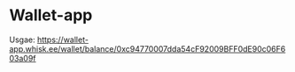 # Wallet-app

Usgae: 
https://wallet-app.whisk.ee/wallet/balance/0xc94770007dda54cF92009BFF0dE90c06F603a09f